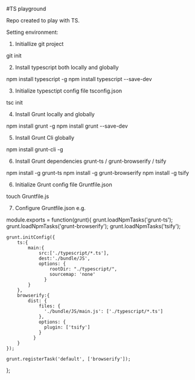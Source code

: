 #TS playground

Repo created to play with TS.

Setting environment:

1) Initiallize git project

git init

2) Install typescript both locally and globally

npm install typescript -g
npm install typescript --save-dev

3) Initialize typesctipt config file tsconfig.json

tsc init

4) Install Grunt locally and globally

npm install grunt -g
npm install grunt --save-dev

5) Install Grunt Cli globally

npm install grunt-cli -g

6) Install Grunt dependencies grunt-ts / grunt-browserify / tsify

npm install -g grunt-ts
npm install -g grunt-browserify
npm install -g tsify

6) Initialize Grunt config file Gruntfile.json

touch Gruntfile.js

7) Configure Gruntfile.json e.g.

module.exports = function(grunt){
    grunt.loadNpmTasks('grunt-ts');
    grunt.loadNpmTasks('grunt-browserify');
    grunt.loadNpmTasks('tsify');

    grunt.initConfig({
        ts:{
            main:{
                src:['./typescript/*.ts'],
                dest:'./bundle/JS',
                options: {
                    rootDir: "./typescript/",
                    sourcemap: 'none'
                  }
            }
        },
        browserify:{
            dist: {
                files: {
                  './bundle/JS/main.js': ['./typescript/*.ts']
                },
                options: {
                  plugin: ['tsify']
                }
              }
        }
    });

    grunt.registerTask('default', ['browserify']);
};

